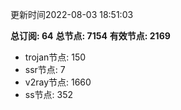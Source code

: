 更新时间2022-08-03 18:51:03

**总订阅: 64**
**总节点: 7154**
**有效节点: 2169**
- trojan节点: 150
- ssr节点: 7
- v2ray节点: 1660
- ss节点: 352
